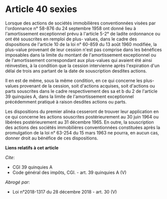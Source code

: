 # Article 40 sexies

Lorsque des actions de sociétés immobilières conventionnées visées par l'ordonnance n° 58-876 du 24 septembre 1958 ont donné
lieu à l'amortissement exceptionnel prévu à l'article 5-2° de ladite ordonnance ou ont été souscrites en remploi de plus-
values, dans le cadre des dispositions de l'article 10 de la loi n° 60-859 du 13 août 1960 modifiée, la plus-value provenant
de leur cession n'est pas comprise dans les bénéfices imposables dans la limite du montant de l'amortissement exceptionnel ou
de l'amortissement correspondant aux plus-values qui avaient été ainsi réinvesties, à la condition que la cession intervienne
après l'expiration d'un délai de trois ans partant de la date de souscription desdites actions. 

Il en est de même, sous la même condition, en ce qui concerne les plus-values provenant de la cession, soit d'actions
acquises, soit d'actions ou parts souscrites dans le cadre respectivement des sa et b du 2 de l'article 39 quinquies A, dans
la limite de l'amortissement exceptionnel précédemment pratiqué à raison desdites actions ou parts. 

Les dispositions du premier alinéa cesseront de trouver leur application en ce qui concerne les actions souscrites
postérieurement au 30 juin 1964 ou libérées postérieurement au 31 décembre 1965. En outre, la souscription des actions des
sociétés immobilières conventionnées constituées après la promulgation de la loi n° 63-254 du 15 mars 1963 ne pourra, en
aucun cas, donner droit au bénéfice de ces dispositions.

**Liens relatifs à cet article**

_Cite_:

  - CGI 39 quinquies A
  - Code général des impôts, CGI. - art. 39 quinquies A (V)

_Abrogé par_:

  - Loi n°2018-1317 du 28 décembre 2018 - art. 30 (V)

